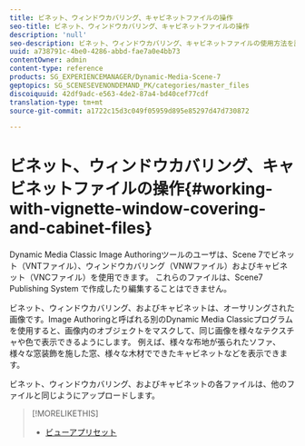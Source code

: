```yaml
---
title: ビネット、ウィンドウカバリング、キャビネットファイルの操作
seo-title: ビネット、ウィンドウカバリング、キャビネットファイルの操作
description: 'null'
seo-description: ビネット、ウィンドウカバリング、キャビネットファイルの使用方法を説明します。
uuid: a738791c-4be0-4286-abbd-fae7a0e4bb73
contentOwner: admin
content-type: reference
products: SG_EXPERIENCEMANAGER/Dynamic-Media-Scene-7
geptopics: SG_SCENESEVENONDEMAND_PK/categories/master_files
discoiquuid: 42df9adc-e563-4de2-87a4-bd40cef77cdf
translation-type: tm+mt
source-git-commit: a1722c15d3c049f05959d895e85297d47d730872

---
```



# ビネット、ウィンドウカバリング、キャビネットファイルの操作{#working-with-vignette-window-covering-and-cabinet-files}

Dynamic Media Classic Image Authoringツールのユーザは、Scene 7でビネット（VNTファイル）、ウィンドウカバリング（VNWファイル）およびキャビネット（VNCファイル）を使用できます。 これらのファイルは、Scene7 Publishing System で作成したり編集することはできません。

ビネット、ウィンドウカバリング、およびキャビネットは、オーサリングされた画像です。Image Authoringと呼ばれる別のDynamic Media Classicプログラムを使用すると、画像内のオブジェクトをマスクして、同じ画像を様々なテクスチャや色で表示できるようにします。 例えば、様々な布地が張られたソファ、様々な窓装飾を施した窓、様々な木材でできたキャビネットなどを表示できます。

ビネット、ウィンドウカバリング、およびキャビネットの各ファイルは、他のファイルと同じようにアップロードします。

>[!MORELIKETHIS]
>
>* [ビューアプリセット](application-setup.md#viewer_presets)

